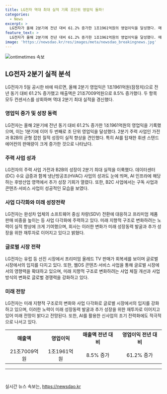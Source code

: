```yaml
---
title: LG전자 역대 최대 실적 기록 조단위 영업익 돌파!
categories:
  - News
excerpt: >
  LG전자가 올해 2분기에 전년 대비 61.2% 증가한 1조1961억원의 영업이익을 달성했다. 매출액은 21조7009억원으로 8.5% 증가하여 역대 2분기 기준 최대 실적을 경신했다. 이러한 실적은 미래 성장사업의 균형 잡힌 질적 성장과 AI를 탑재한 제품의 성공적인 판매, 그리고 B2B 사업의 꾸준한 성장이 기여한 것으로 분석된다. 상반기 매출액은 전년 동기 대비 5.9% 상승하며 40조원을 기록했고, 영업이익은 13% 성장하여 2조원을 기록했다. AI 기술을 활용한 제품 출시와 B2B 사업의 성장 등이 시장에서 호평을 받고 있는 것으로 나타났다.
feature_text: >
  LG전자가 올해 2분기에 전년 대비 61.2% 증가한 1조1961억원의 영업이익을 달성했다. 매출액은 21조7009억원으로 8.5% 증가하여 역대 2분기 기준 최대 실적을 경신했다. 이러한 실적은 미래 성장사업의 균형 잡힌 질적 성장과 AI를 탑재한 제품의 성공적인 판매, 그리고 B2B 사업의 꾸준한 성장이 기여한 것으로 분석된다. 상반기 매출액은 전년 동기 대비 5.9% 상승하며 40조원을 기록했고, 영업이익은 13% 성장하여 2조원을 기록했다. AI 기술을 활용한 제품 출시와 B2B 사업의 성장 등이 시장에서 호평을 받고 있는 것으로 나타났다.
image: 'https://newsdao.kr/res/images/meta/newsdao_breakingnews.jpg'
---
```


<p><img src="https://newsdao.kr/res/images/meta/newsdao_breakingnews.jpg" alt="ontimetimes 속보" /></p>

<h2 data-ke-size="size26">LG전자 2분기 실적 분석</h2>

<p data-ke-size="size16">LG전자가 5일 공시한 바에 따르면, 올해 2분기 영업익은 1조1961억원(잠정치)으로 전년 동기 대비 61.2% 증가했고 매출액은 21조7009억원으로 8.5% 증가했다. 두 항목 모두 컨센서스를 상회하며 역대 2분기 최대 실적을 경신했다.</p>

<h3>영업익 증가 및 성장 동력</h3>

<p data-ke-size="size16">LG전자는 올해 2분기에 전년 동기 대비 61.2% 증가한 1조1961억원의 영업익을 기록했으며, 이는 1분기에 이어 두 번째로 조 단위 영업익을 달성했다. 2분기 주력 사업인 가전과 B2B의 균형 잡힌 질적 성장이 실적 향상을 견인했다. 특히 AI를 탑재한 휘센 스탠드 에어컨의 판매량이 크게 증가한 것으로 나타났다.</p>

<h3>주력 사업 성과</h3>

<p data-ke-size="size16">LG전자의 주력 사업 가전과 B2B의 성장이 2분기 최대 실적을 이룩했다. 데이터센터(DC) 수요 급증과 함께 냉난방공조(HVAC) 사업의 성과도 눈에 띄며, AI 인프라에 해당하는 후방산업 영역에서 추가 성장 기회가 열렸다. 또한, B2C 사업에서는 구독 사업과 콘텐츠·서비스 사업이 성공적인 모습을 보였다.</p>

<h3>사업 다각화와 미래 성장전략</h3>

<p data-ke-size="size16">LG전자는 완성차 업체의 소프트웨어 중심 차량(SDV) 전환에 대응하고 프리미엄 제품 판매 비중을 높이는 등 사업 다각화에 주력하고 있다. 미래 지향적 구조로 변화하려는 노력이 실적 향상에 크게 기여했으며, 회사는 이러한 변화가 미래 성장동력 발굴과 추가 성장을 위한 재투자로 이어지고 있다고 밝혔다.</p>

<h3>글로벌 시장 전략</h3>

<p data-ke-size="size16">LG전자는 유럽 등 선진 시장에서 프리미엄 올레드 TV 판매가 회복세를 보이며 글로벌 시장에서의 입지를 다지고 있다. 또한, 웹OS 콘텐츠·서비스 사업을 통해 글로벌 시장에서의 영향력을 확대하고 있으며, 미래 지향적 구조로 변화하려는 사업 체질 개선과 사업방식의 변화로 글로벌 경쟁력을 강화하고 있다.</p>

<h3>미래 전망</h3>

<p data-ke-size="size16">LG전자는 미래 지향적 구조로의 변화와 사업 다각화로 글로벌 시장에서의 입지를 강화하고 있으며, 이러한 노력이 미래 성장동력 발굴과 추가 성장을 위한 재투자로 이어지고 있어 미래 전망이 밝다고 전망된다. 또한, AI를 활용한 신사업의 조기 전력화에도 적극적으로 나서고 있다.</p>

<table>
  <tr>
    <td style="text-align: center; height: 17px;"><b>매출액</b></td>
    <td style="text-align: center; height: 17px;"><b>영업이익</b></td>
    <td style="text-align: center; height: 17px;"><b>매출액 전년 대비</b></td>
    <td style="text-align: center; height: 17px;"><b>영업이익 전년 대비</b></td>
  </tr>
  <tr>
    <td style="text-align: center; height: 17px;">21조7009억원</td>
    <td style="text-align: center; height: 17px;">1조1961억원</td>
    <td style="text-align: center; height: 17px;">8.5% 증가</td>
    <td style="text-align: center; height: 17px;">61.2% 증가</td>
  </tr>
</table>

<hr>

<p data-ke-size="size16">&nbsp;</p>
실시간 뉴스 속보는, <a href="https://newsdao.kr" rel="dofollow">https://newsdao.kr</a>


